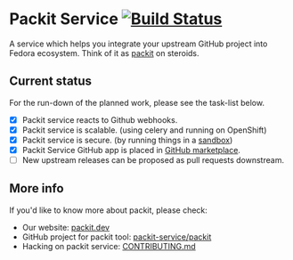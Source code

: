 # Packit Service [![Build Status](https://zuul-ci.org/gated.svg)](https://softwarefactory-project.io/zuul/t/local/builds?project=packit-service/packit-service)

A service which helps you integrate your upstream GitHub project into Fedora
ecosystem. Think of it as [packit](https://github.com/packit-service/packit) on
steroids.

## Current status

For the run-down of the planned work, please see the task-list below.

- [x] Packit service reacts to Github webhooks.
- [x] Packit service is scalable. (using celery and running on OpenShift)
- [x] Packit service is secure. (by running things in a [sandbox](https://github.com/packit-service/sandcastle/))
- [x] Packit Service GitHub app is placed in [GitHub marketplace](https://github.com/marketplace/packit-as-a-service).
- [ ] New upstream releases can be proposed as pull requests downstream.

## More info

If you'd like to know more about packit, please check:

- Our website: [packit.dev](https://packit.dev/)
- GitHub project for packit tool: [packit-service/packit](https://github.com/packit-service/packit)
- Hacking on packit service: [CONTRIBUTING.md](/CONTRIBUTING.md)
